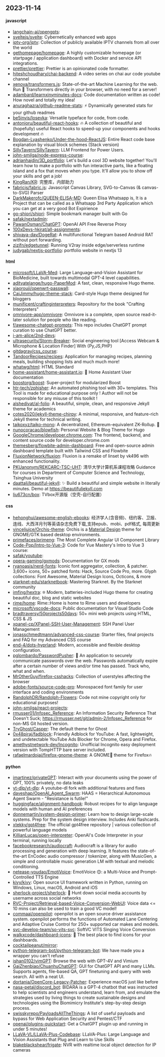 ## 2023-11-14

#### javascript
* [langchain-ai/opengpts](https://github.com/langchain-ai/opengpts): 
* [sveltejs/svelte](https://github.com/sveltejs/svelte): Cybernetically enhanced web apps
* [iptv-org/iptv](https://github.com/iptv-org/iptv): Collection of publicly available IPTV channels from all over the world
* [gethomepage/homepage](https://github.com/gethomepage/homepage): A highly customizable homepage (or startpage / application dashboard) with Docker and service API integrations.
* [prettier/prettier](https://github.com/prettier/prettier): Prettier is an opinionated code formatter.
* [hiteshchoudhary/chai-backend](https://github.com/hiteshchoudhary/chai-backend): A video series on chai aur code youtube channel
* [xenova/transformers.js](https://github.com/xenova/transformers.js): State-of-the-art Machine Learning for the web. Run 🤗 Transformers directly in your browser, with no need for a server!
* [adambard/learnxinyminutes-docs](https://github.com/adambard/learnxinyminutes-docs): Code documentation written as code! How novel and totally my idea!
* [anuraghazra/github-readme-stats](https://github.com/anuraghazra/github-readme-stats): ⚡ Dynamically generated stats for your github readmes
* [be5invis/Iosevka](https://github.com/be5invis/Iosevka): Versatile typeface for code, from code.
* [antonioru/beautiful-react-hooks](https://github.com/antonioru/beautiful-react-hooks): 🔥 A collection of beautiful and (hopefully) useful React hooks to speed-up your components and hooks development 🔥
* [Bogdan-Lyashenko/Under-the-hood-ReactJS](https://github.com/Bogdan-Lyashenko/Under-the-hood-ReactJS): Entire React code base explanation by visual block schemes (Stack version)
* [SillyTavern/SillyTavern](https://github.com/SillyTavern/SillyTavern): LLM Frontend for Power Users.
* [john-smilga/node-express-course](https://github.com/john-smilga/node-express-course): 
* [adrianhajdin/3D_portfolio](https://github.com/adrianhajdin/3D_portfolio): Let's build a cool 3D website together! You'll learn how to make a portfolio with fun interactive parts, like a floating island and a fox that moves when you type. It'll allow you to show off your skills and get a job!
* [KingRan/KR](https://github.com/KingRan/KR): 完整库，内部助力
* [fabricjs/fabric.js](https://github.com/fabricjs/fabric.js): Javascript Canvas Library, SVG-to-Canvas (& canvas-to-SVG) Parser
* [DarkMakerofc/QUEEN-ELISA-MD](https://github.com/DarkMakerofc/QUEEN-ELISA-MD): Queen Elisa Whatsapp is, It is a Project that can be called as a Whatsapp 3rd Party Application which you can get at a very good Bot Expirience
* [go-shiori/shiori](https://github.com/go-shiori/shiori): Simple bookmark manager built with Go
* [safak/nextadmin](https://github.com/safak/nextadmin): 
* [PawanOsman/ChatGPT](https://github.com/PawanOsman/ChatGPT): OpenAI API Free Reverse Proxy
* [100xDevs-hkirat/all-assignments](https://github.com/100xDevs-hkirat/all-assignments): 
* [shivaya-dav/DogeRat](https://github.com/shivaya-dav/DogeRat): A multifunctional Telegram based Android RAT without port forwarding.
* [zizifn/edgetunnel](https://github.com/zizifn/edgetunnel): Running V2ray inside edge/serverless runtime
* [judygab/nextjs-portfolio](https://github.com/judygab/nextjs-portfolio): portfolio website in nextjs 13

#### html
* [microsoft/LLaVA-Med](https://github.com/microsoft/LLaVA-Med): Large Language-and-Vision Assistant for BioMedicine, built towards multimodal GPT-4 level capabilities.
* [adityatelange/hugo-PaperMod](https://github.com/adityatelange/hugo-PaperMod): A fast, clean, responsive Hugo theme.
* [xiaorouji/openwrt-passwall](https://github.com/xiaorouji/openwrt-passwall): 
* [CaiJimmy/hugo-theme-stack](https://github.com/CaiJimmy/hugo-theme-stack): Card-style Hugo theme designed for bloggers
* [munificent/craftinginterpreters](https://github.com/munificent/craftinginterpreters): Repository for the book "Crafting Interpreters"
* [omnivore-app/omnivore](https://github.com/omnivore-app/omnivore): Omnivore is a complete, open source read-it-later solution for people who like reading.
* [f/awesome-chatgpt-prompts](https://github.com/f/awesome-chatgpt-prompts): This repo includes ChatGPT prompt curation to use ChatGPT better.
* [i-am-alice/2nd-devs](https://github.com/i-am-alice/2nd-devs): 
* [ultrasecurity/Storm-Breaker](https://github.com/ultrasecurity/Storm-Breaker): Social engineering tool [Access Webcam & Microphone & Location Finder] With {Py,JS,PHP}
* [gitdagray/css_course](https://github.com/gitdagray/css_course): 
* [TandoorRecipes/recipes](https://github.com/TandoorRecipes/recipes): Application for managing recipes, planning meals, building shopping lists and much much more!
* [whatwg/html](https://github.com/whatwg/html): HTML Standard
* [home-assistant/home-assistant.io](https://github.com/home-assistant/home-assistant.io): 📘 Home Assistant User documentation
* [boostorg/boost](https://github.com/boostorg/boost): Super-project for modularized Boost
* [htr-tech/zphisher](https://github.com/htr-tech/zphisher): An automated phishing tool with 30+ templates. This Tool is made for educational purpose only ! Author will not be responsible for any misuse of this toolkit !
* [alshedivat/al-folio](https://github.com/alshedivat/al-folio): A beautiful, simple, clean, and responsive Jekyll theme for academics
* [cotes2020/jekyll-theme-chirpy](https://github.com/cotes2020/jekyll-theme-chirpy): A minimal, responsive, and feature-rich Jekyll theme for technical writing.
* [taikoxyz/taiko-mono](https://github.com/taikoxyz/taiko-mono): A decentralized, Ethereum-equivalent ZK-Rollup. 🥁
* [nunocoracao/blowfish](https://github.com/nunocoracao/blowfish): Personal Website & Blog Theme for Hugo
* [GoogleChrome/developer.chrome.com](https://github.com/GoogleChrome/developer.chrome.com): The frontend, backend, and content source code for developer.chrome.com
* [themesberg/flowbite-admin-dashboard](https://github.com/themesberg/flowbite-admin-dashboard): Free and open-source admin dashboard template built with Tailwind CSS and Flowbite
* [FluxionNetwork/fluxion](https://github.com/FluxionNetwork/fluxion): Fluxion is a remake of linset by vk496 with enhanced functionality.
* [PKUanonym/REKCARC-TSC-UHT](https://github.com/PKUanonym/REKCARC-TSC-UHT): 清华大学计算机系课程攻略 Guidance for courses in Department of Computer Science and Technology, Tsinghua University
* [daattali/beautiful-jekyll](https://github.com/daattali/beautiful-jekyll): ✨ Build a beautiful and simple website in literally minutes. Demo at https://beautifuljekyll.com
* [liu673cn/box](https://github.com/liu673cn/box): TVbox开源版（空壳-自行配置）

#### css
* [hehonghui/awesome-english-ebooks](https://github.com/hehonghui/awesome-english-ebooks): 经济学人(含音频)、纽约客、卫报、连线、大西洋月刊等英语杂志免费下载,支持epub、mobi、pdf格式, 每周更新
* [vinceliuice/Orchis-theme](https://github.com/vinceliuice/Orchis-theme): Orchis is a [Material Design](https://material.io) theme for GNOME/GTK based desktop environments.
* [primefaces/primeng](https://github.com/primefaces/primeng): The Most Complete Angular UI Component Library
* [Code-Pop/Intro-to-Vue-3](https://github.com/Code-Pop/Intro-to-Vue-3): Code for Vue Mastery's Intro to Vue 3 course:
* [safak/youtube](https://github.com/safak/youtube): 
* [opera-gaming/gxmods](https://github.com/opera-gaming/gxmods): Documentation for GX mods
* [ryanoasis/nerd-fonts](https://github.com/ryanoasis/nerd-fonts): Iconic font aggregator, collection, & patcher. 3,600+ icons, 50+ patched fonts: Hack, Source Code Pro, more. Glyph collections: Font Awesome, Material Design Icons, Octicons, & more
* [starknet-edu/starknetbook](https://github.com/starknet-edu/starknetbook): Mastering Starknet. By the Starknet community
* [imfing/hextra](https://github.com/imfing/hextra): 🔯 Modern, batteries-included Hugo theme for creating beautiful doc, blog and static websites
* [rime/home](https://github.com/rime/home): Rime::Home is home to Rime users and developers
* [microsoft/vscode-docs](https://github.com/microsoft/vscode-docs): Public documentation for Visual Studio Code
* [bradtraversy/50projects50days](https://github.com/bradtraversy/50projects50days): 50+ mini web projects using HTML, CSS & JS
* [xpanel-cp/XPanel-SSH-User-Management](https://github.com/xpanel-cp/XPanel-SSH-User-Management): SSH Panel User Management
* [jonasschmedtmann/advanced-css-course](https://github.com/jonasschmedtmann/advanced-css-course): Starter files, final projects and FAQ for my Advanced CSS course
* [end-4/dots-hyprland](https://github.com/end-4/dots-hyprland): Modern, accessible and flexible desktop configuration.
* [pglombardo/PasswordPusher](https://github.com/pglombardo/PasswordPusher): 🔐 An application to securely communicate passwords over the web. Passwords automatically expire after a certain number of views and/or time has passed. Track who, what and when.
* [MrOtherGuy/firefox-csshacks](https://github.com/MrOtherGuy/firefox-csshacks): Collection of userstyles affecting the browser
* [adobe-fonts/source-code-pro](https://github.com/adobe-fonts/source-code-pro): Monospaced font family for user interface and coding environments
* [RandolphDR/Randolph-Flowers](https://github.com/RandolphDR/Randolph-Flowers): Code not mine copyright only for educational purposes!
* [john-smilga/react-projects](https://github.com/john-smilga/react-projects): 
* [rmusser01/Infosec_Reference](https://github.com/rmusser01/Infosec_Reference): An Information Security Reference That Doesn't Suck; https://rmusser.net/git/admin-2/Infosec_Reference for non-MS Git hosted version.
* [TryGhost/Casper](https://github.com/TryGhost/Casper): The default theme for Ghost
* [0x48piraj/fadblock](https://github.com/0x48piraj/fadblock): Friendly Adblock for YouTube: A fast, lightweight, and undetectable YouTube Ads Blocker for Chrome, Opera and Firefox.
* [amethystnetwork-dev/Incognito](https://github.com/amethystnetwork-dev/Incognito): Unofficial Incognito easy deployment version with TompHTTP bare server included.
* [rafaelmardojai/firefox-gnome-theme](https://github.com/rafaelmardojai/firefox-gnome-theme): A GNOME👣 theme for Firefox🔥

#### python
* [imartinez/privateGPT](https://github.com/imartinez/privateGPT): Interact with your documents using the power of GPT, 100% privately, no data leaks
* [yt-dlp/yt-dlp](https://github.com/yt-dlp/yt-dlp): A youtube-dl fork with additional features and fixes
* [daveshap/OpenAI_Agent_Swarm](https://github.com/daveshap/OpenAI_Agent_Swarm): HAAS = Hierarchical Autonomous Agent Swarm - "Resistance is futile!"
* [huggingface/alignment-handbook](https://github.com/huggingface/alignment-handbook): Robust recipes for to align language models with human and AI preferences
* [donnemartin/system-design-primer](https://github.com/donnemartin/system-design-primer): Learn how to design large-scale systems. Prep for the system design interview. Includes Anki flashcards.
* [xtekky/gpt4free](https://github.com/xtekky/gpt4free): The official gpt4free repository | various collection of powerful language models
* [KillianLucas/open-interpreter](https://github.com/KillianLucas/open-interpreter): OpenAI's Code Interpreter in your terminal, running locally
* [facebookresearch/audiocraft](https://github.com/facebookresearch/audiocraft): Audiocraft is a library for audio processing and generation with deep learning. It features the state-of-the-art EnCodec audio compressor / tokenizer, along with MusicGen, a simple and controllable music generation LM with textual and melodic conditioning.
* [netease-youdao/EmotiVoice](https://github.com/netease-youdao/EmotiVoice): EmotiVoice 😊: a Multi-Voice and Prompt-Controlled TTS Engine
* [kivy/kivy](https://github.com/kivy/kivy): Open source UI framework written in Python, running on Windows, Linux, macOS, Android and iOS
* [sherlock-project/sherlock](https://github.com/sherlock-project/sherlock): 🔎 Hunt down social media accounts by username across social networks
* [RVC-Project/Retrieval-based-Voice-Conversion-WebUI](https://github.com/RVC-Project/Retrieval-based-Voice-Conversion-WebUI): Voice data <= 10 mins can also be used to train a good VC model!
* [commaai/openpilot](https://github.com/commaai/openpilot): openpilot is an open source driver assistance system. openpilot performs the functions of Automated Lane Centering and Adaptive Cruise Control for 250+ supported car makes and models.
* [svc-develop-team/so-vits-svc](https://github.com/svc-develop-team/so-vits-svc): SoftVC VITS Singing Voice Conversion
* [walkxcode/dashboard-icons](https://github.com/walkxcode/dashboard-icons): 🚀 The best place to find icons for your dashboards.
* [cocktailpeanut/mirror](https://github.com/cocktailpeanut/mirror): 
* [python-telegram-bot/python-telegram-bot](https://github.com/python-telegram-bot/python-telegram-bot): We have made you a wrapper you can't refuse
* [ishan0102/vimGPT](https://github.com/ishan0102/vimGPT): Browse the web with GPT-4V and Vimium
* [GaiZhenbiao/ChuanhuChatGPT](https://github.com/GaiZhenbiao/ChuanhuChatGPT): GUI for ChatGPT API and many LLMs. Supports agents, file-based QA, GPT finetuning and query with web search. All with a neat UI.
* [dortania/OpenCore-Legacy-Patcher](https://github.com/dortania/OpenCore-Legacy-Patcher): Experience macOS just like before
* [nasa-petal/discord_bot](https://github.com/nasa-petal/discord_bot): BIDARA is a GPT-4 chatbot that was instructed to help scientists and engineers understand, learn from, and emulate the strategies used by living things to create sustainable designs and technologies using the Biomimicry Institute's step-by-step design process.
* [swisskyrepo/PayloadsAllTheThings](https://github.com/swisskyrepo/PayloadsAllTheThings): A list of useful payloads and bypass for Web Application Security and Pentest/CTF
* [openai/plugins-quickstart](https://github.com/openai/plugins-quickstart): Get a ChatGPT plugin up and running in under 5 minutes!
* [LLaVA-VL/LLaVA-Plus-Codebase](https://github.com/LLaVA-VL/LLaVA-Plus-Codebase): LLaVA-Plus: Large Language and Vision Assistants that Plug and Learn to Use Skills
* [blakeblackshear/frigate](https://github.com/blakeblackshear/frigate): NVR with realtime local object detection for IP cameras
